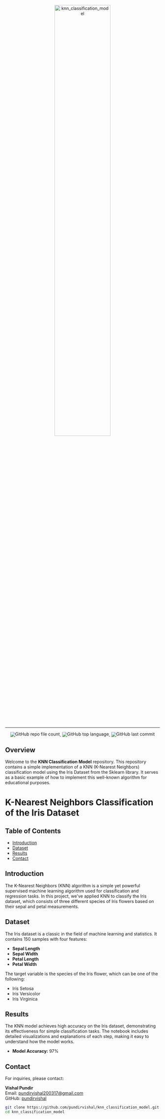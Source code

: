 <!-- markdownlint-disable first-line-h1 -->
<!-- markdownlint-disable html -->
<!-- markdownlint-disable no-duplicate-header -->
<div align="center">
<img src="https://avatars.githubusercontent.com/u/76160435?v=4" width="60%" alt="knn_classification_model" />
</div>
<hr>
<div align="center" style="line-height: 1;">
<a href="https://github.com/pundirvishal/knn_classification_model" target="_blank" style="margin: 2px;">
<img alt="GitHub repo file count" src="https://img.shields.io/github/directory-file-count/pundirvishal/knn_classification_model?style=for-the-badge" style="display: inline-block; vertical-align: middle;"/>
</a>
<a href="https://github.com/pundirvishal/knn_classification_model" target="_blank" style="margin: 2px;">
<img alt="GitHub top language" src="https://img.shields.io/github/languages/top/pundirvishal/knn_classification_model?style=for-the-badge" style="display: inline-block; vertical-align: middle;"/>
</a>
<a href="https://github.com/pundirvishal/knn_classification_model" target="_blank" style="margin: 2px;">
<img alt="GitHub last commit" src="https://img.shields.io/github/last-commit/pundirvishal/knn_classification_model?style=for-the-badge" style="display: inline-block; vertical-align: middle;" />
</a>
</div>

## Overview

Welcome to the **KNN Classification Model** repository. This repository contains a simple implementation of a KNN (K-Nearest Neighbors) classification model using the Iris Dataset from the Sklearn library. It serves as a basic example of how to implement this well-known algorithm for educational purposes.

# K-Nearest Neighbors Classification of the Iris Dataset

## Table of Contents
- [Introduction](#introduction)
- [Dataset](#dataset)
- [Results](#results)
- [Contact](#contact)

## Introduction
The K-Nearest Neighbors (KNN) algorithm is a simple yet powerful supervised machine learning algorithm used for classification and regression tasks. In this project, we've applied KNN to classify the Iris dataset, which consists of three different species of Iris flowers based on their sepal and petal measurements.

## Dataset
The Iris dataset is a classic in the field of machine learning and statistics. It contains 150 samples with four features:

- **Sepal Length**
- **Sepal Width**
- **Petal Length**
- **Petal Width**

The target variable is the species of the Iris flower, which can be one of the following:

- Iris Setosa
- Iris Versicolor
- Iris Virginica

## Results
The KNN model achieves high accuracy on the Iris dataset, demonstrating its effectiveness for simple classification tasks. The notebook includes detailed visualizations and explanations of each step, making it easy to understand how the model works.

- **Model Accuracy:** 97%

## Contact
For inquiries, please contact:

**Vishal Pundir**  
Email: [pundirvishal200317@gmail.com](mailto:pundirvishal200317@gmail.com)  
GitHub: [pundirvishal](https://github.com/pundirvishal)



```bash
git clone https://github.com/pundirvishal/knn_classification_model.git
cd knn_classification_model